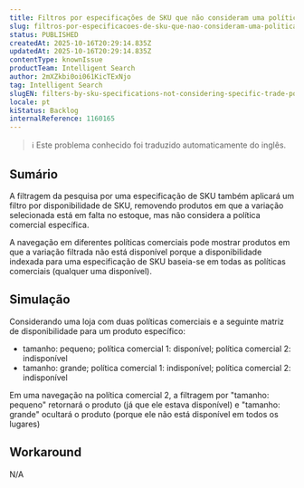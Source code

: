 ```yaml
---
title: Filtros por especificações de SKU que não consideram uma política comercial específica
slug: filtros-por-especificacoes-de-sku-que-nao-consideram-uma-politica-comercial-especifica
status: PUBLISHED
createdAt: 2025-10-16T20:29:14.835Z
updatedAt: 2025-10-16T20:29:14.835Z
contentType: knownIssue
productTeam: Intelligent Search
author: 2mXZkbi0oi061KicTExNjo
tag: Intelligent Search
slugEN: filters-by-sku-specifications-not-considering-specific-trade-policy
locale: pt
kiStatus: Backlog
internalReference: 1160165
---
```


>ℹ️ Este problema conhecido foi traduzido automaticamente do inglês.

## Sumário


A filtragem da pesquisa por uma especificação de SKU também aplicará um filtro por disponibilidade de SKU, removendo produtos em que a variação selecionada está em falta no estoque, mas não considera a política comercial específica.

A navegação em diferentes políticas comerciais pode mostrar produtos em que a variação filtrada não está disponível porque a disponibilidade indexada para uma especificação de SKU baseia-se em todas as políticas comerciais (qualquer uma disponível).
## Simulação


Considerando uma loja com duas políticas comerciais e a seguinte matriz de disponibilidade para um produto específico:

- tamanho: pequeno; política comercial 1: disponível; política comercial 2: indisponível
- tamanho: grande; política comercial 1: indisponível; política comercial 2: indisponível

Em uma navegação na política comercial 2, a filtragem por "tamanho: pequeno" retornará o produto (já que ele estava disponível) e "tamanho: grande" ocultará o produto (porque ele não está disponível em todos os lugares)
## Workaround


N/A


